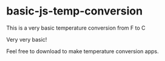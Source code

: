 # basic-js-temp-conversion
This is a very basic temperature conversion from F to C

Very very basic!

Feel free to download to make temperature conversion apps. 
